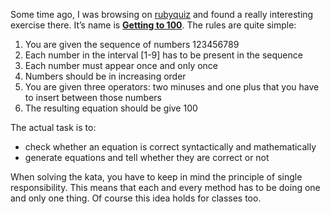 Some time ago, I was browsing on [rubyquiz](http://rubyquiz.com/) and found a really interesting exercise there. It’s name is [**Getting to 100**](http://rubyquiz.com/quiz119.html). The rules are quite simple:

1. You are given the sequence of numbers 123456789
2. Each number in the interval [1-9] has to be present in the sequence
3. Each number must appear once and only once
4. Numbers should be in increasing order
5. You are given three operators: two minuses and one plus that you have to insert between those numbers
6. The resulting equation should be give 100

The actual task is to:

* check whether an equation is correct syntactically and mathematically
* generate equations and tell whether they are correct or not

When solving the kata, you have to keep in mind the principle of single responsibility. This means that each and every method has to be doing one and only one thing. Of course this idea holds for classes too.